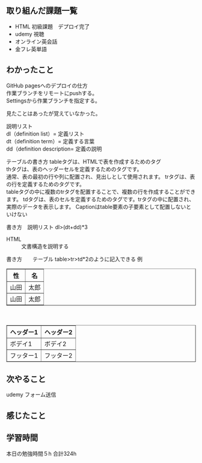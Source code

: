 ## 取り組んだ課題一覧
- HTML 初級課題　デプロイ完了
- udemy 視聴
- オンライン英会話
- 金フレ英単語


## わかったこと
GitHub pagesへのデプロイの仕方<br>
作業ブランチをリモートにpushする。<br>
Settingsから作業ブランチを指定する。<br>

見たことはあったが覚えていなかった。

説明リスト<br>
dl（definition list）= 定義リスト<br>
dt（definition term）= 定義する言葉<br>
dd（definition description= 定義の説明<br>

テーブルの書き方
tableタグは、HTMLで表を作成するためのタグ<br>
thタグは、表のヘッダーセルを定義するためのタグです。<br>
通常、表の最初の行や列に配置され、見出しとして使用されます。
trタグは、表の行を定義するためのタグです。<br>
tableタグの中に複数のtrタグを配置することで、複数の行を作成することができます。
tdタグは、表のセルを定義するためのタグです。trタグの中に配置され、実際のデータを表示します。
Captionはtable要素の子要素として配置しないといけない

書き方　説明リスト
dl>(dt+dd)*3
<dl>
        <dt>HTML</dt>
        <dd>文書構造を説明する</dd>
        <dt></dt>
        <dd></dd>
        <dt></dt>
        <dd></dd>
</dl>

書き方　　テーブル
table>tr>td*2のように記入できる
例 
<table border="1">
        <tr>
            <th>性</th>
            <th>名</th>
        </tr>
        <tr>
            <td>山田</td>
            <td>太郎</td>
        </tr>
        <tr>
            <td>山田</td>
            <td>太郎</td>
        </tr>
</table>



 <table border="1">
        <thead>
            <tr>
                <th>ヘッダー1</th>
                <th>ヘッダー2</th>　　
            </tr>
        </thead>
        <tbody>
            <tr>
                <td>ボデイ1</td>
                <td>ボデイ2</td>
            </tr>
        </tbody>
        <tfoot>
            <tr>
                <td>フッター1</td>
                <td>フッター2</td>
            </tr>
        </tfoot>
    </table>





## 次やること
udemy フォーム送信

## 感じたこと

## 学習時間
本日の勉強時間５h
合計324h





